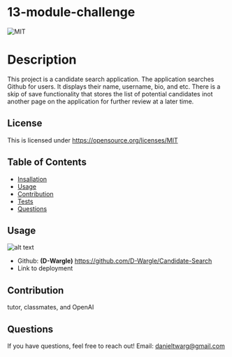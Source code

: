 # 13-module-challenge
![MIT](https://img.shields.io/badge/License-MIT-yellow.svg)


# Description
This project is a candidate search application. The application searches Github for users. It displays their name, username, bio, and etc. There is a skip of save functionality that stores the list of potential candidates inot another page on the application for further review at a later time. 


## License
This is licensed under <https://opensource.org/licenses/MIT>


## Table of Contents
- [Insallation](#installation)
- [Usage](#usage)
- [Contribution](#contribution)
- [Tests](#tests)
- [Questions](#questions)


## Usage
![alt text](src/assets/screen.png)
- Github: **(D-Wargle)** <https://github.com/D-Wargle/Candidate-Search>
- Link to deployment


## Contribution
tutor, classmates, and OpenAI



## Questions
If you have questions, feel free to reach out!
Email: danieltwarg@gmail.com